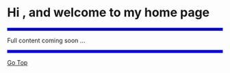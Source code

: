 # Hi , and welcome to my home page

<a name="Top"></a>

<hr style="border:3px solid blue"> </hr>

Full content coming soon ...

<hr style="border:3px solid blue"> </hr>

[Go Top](#Top)
